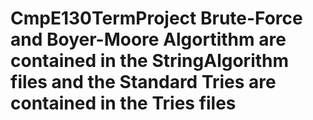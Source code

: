 # CmpE130TermProject Brute-Force and Boyer-Moore Algortithm are contained in the StringAlgorithm files and the Standard Tries are contained in the Tries files 
